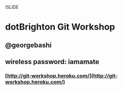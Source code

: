 !SLIDE
# dotBrighton Git Workshop #
## @georgebashi ##
## wireless password: iamamate ##
### [http://git-workshop.heroku.com/](http://git-workshop.heroku.com/) ###
